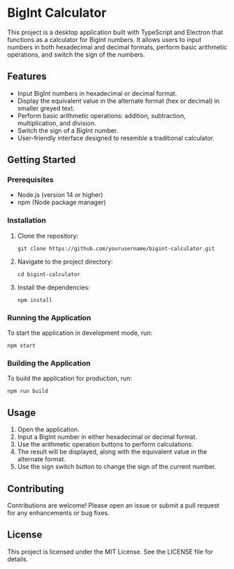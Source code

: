 # BigInt Calculator

This project is a desktop application built with TypeScript and Electron that functions as a calculator for BigInt numbers. It allows users to input numbers in both hexadecimal and decimal formats, perform basic arithmetic operations, and switch the sign of the numbers.

## Features

- Input BigInt numbers in hexadecimal or decimal format.
- Display the equivalent value in the alternate format (hex or decimal) in smaller greyed text.
- Perform basic arithmetic operations: addition, subtraction, multiplication, and division.
- Switch the sign of a BigInt number.
- User-friendly interface designed to resemble a traditional calculator.

## Getting Started

### Prerequisites

- Node.js (version 14 or higher)
- npm (Node package manager)

### Installation

1. Clone the repository:
   ```
   git clone https://github.com/yourusername/bigint-calculator.git
   ```

2. Navigate to the project directory:
   ```
   cd bigint-calculator
   ```

3. Install the dependencies:
   ```
   npm install
   ```

### Running the Application

To start the application in development mode, run:
```
npm start
```

### Building the Application

To build the application for production, run:
```
npm run build
```

## Usage

1. Open the application.
2. Input a BigInt number in either hexadecimal or decimal format.
3. Use the arithmetic operation buttons to perform calculations.
4. The result will be displayed, along with the equivalent value in the alternate format.
5. Use the sign switch button to change the sign of the current number.

## Contributing

Contributions are welcome! Please open an issue or submit a pull request for any enhancements or bug fixes.

## License

This project is licensed under the MIT License. See the LICENSE file for details.
